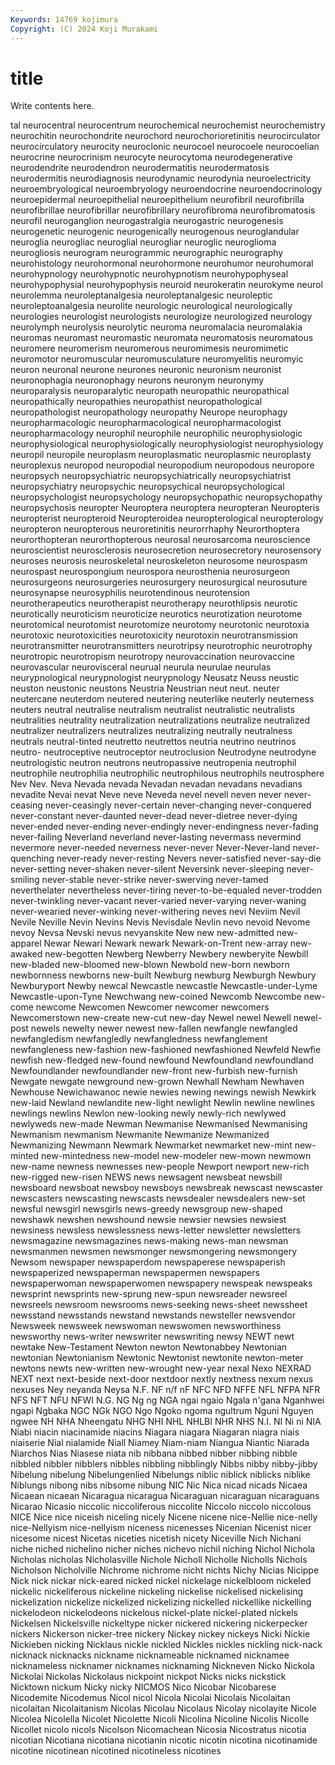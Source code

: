 ```yaml
---
Keywords: 14769 kojimura
Copyright: (C) 2024 Koji Murakami
---
```


# title

Write contents here.



tal neurocentral neurocentrum neurochemical
neurochemist neurochemistry neurochitin neurochondrite neurochord neurochorioretinitis neurocirculator neurocirculatory neurocity neuroclonic
neurocoel neurocoele neurocoelian neurocrine neurocrinism neurocyte neurocytoma neurodegenerative neurodendrite neurodendron
neurodermatitis neurodermatosis neurodermitis neurodiagnosis neurodynamic neurodynia neuroelectricity neuroembryological neuroembryology neuroendocrine
neuroendocrinology neuroepidermal neuroepithelial neuroepithelium neurofibril neurofibrilla neurofibrillae neurofibrillar neurofibrillary neurofibroma
neurofibromatosis neurofil neuroganglion neurogastralgia neurogastric neurogenesis neurogenetic neurogenic neurogenically neurogenous
neuroglandular neuroglia neurogliac neuroglial neurogliar neuroglic neuroglioma neurogliosis neurogram neurogrammic
neurographic neurography neurohistology neurohormonal neurohormone neurohumor neurohumoral neurohypnology neurohypnotic neurohypnotism
neurohypophyseal neurohypophysial neurohypophysis neuroid neurokeratin neurokyme neurol neurolemma neuroleptanalgesia neuroleptanalgesic
neuroleptic neuroleptoanalgesia neurolite neurologic neurological neurologically neurologies neurologist neurologists neurologize
neurologized neurology neurolymph neurolysis neurolytic neuroma neuromalacia neuromalakia neuromas neuromast
neuromastic neuromata neuromatosis neuromatous neuromere neuromerism neuromerous neuromimesis neuromimetic neuromotor
neuromuscular neuromusculature neuromyelitis neuromyic neuron neuronal neurone neurones neuronic neuronism
neuronist neuronophagia neuronophagy neurons neuronym neuronymy neuroparalysis neuroparalytic neuropath neuropathic
neuropathical neuropathically neuropathies neuropathist neuropathological neuropathologist neuropathology neuropathy Neurope neurophagy
neuropharmacologic neuropharmacological neuropharmacologist neuropharmacology neurophil neurophile neurophilic neurophysiologic neurophysiological neurophysiologically
neurophysiologist neurophysiology neuropil neuropile neuroplasm neuroplasmatic neuroplasmic neuroplasty neuroplexus neuropod
neuropodial neuropodium neuropodous neuropore neuropsych neuropsychiatric neuropsychiatrically neuropsychiatrist neuropsychiatry neuropsychic
neuropsychical neuropsychological neuropsychologist neuropsychology neuropsychopathic neuropsychopathy neuropsychosis neuropter Neuroptera neuroptera
neuropteran Neuropteris neuropterist neuropteroid Neuropteroidea neuropterological neuropterology neuropteron neuropterous neuroretinitis
neurorrhaphy Neurorthoptera neurorthopteran neurorthopterous neurosal neurosarcoma neuroscience neuroscientist neurosclerosis neurosecretion
neurosecretory neurosensory neuroses neurosis neuroskeletal neuroskeleton neurosome neurospasm neurospast neurospongium
neurospora neurosthenia neurosurgeon neurosurgeons neurosurgeries neurosurgery neurosurgical neurosuture neurosynapse neurosyphilis
neurotendinous neurotension neurotherapeutics neurotherapist neurotherapy neurothlipsis neurotic neurotically neuroticism neuroticize
neurotics neurotization neurotome neurotomical neurotomist neurotomize neurotomy neurotonic neurotoxia neurotoxic
neurotoxicities neurotoxicity neurotoxin neurotransmission neurotransmitter neurotransmitters neurotripsy neurotrophic neurotrophy neurotropic
neurotropism neurotropy neurovaccination neurovaccine neurovascular neurovisceral neurual neurula neurulae neurulas
neurypnological neurypnologist neurypnology Neusatz Neuss neustic neuston neustonic neustons Neustria
Neustrian neut neut. neuter neutercane neuterdom neutered neutering neuterlike neuterly
neuterness neuters neutral neutralise neutralism neutralist neutralistic neutralists neutralities neutrality
neutralization neutralizations neutralize neutralized neutralizer neutralizers neutralizes neutralizing neutrally neutralness
neutrals neutral-tinted neutretto neutrettos neutria neutrino neutrinos neutro- neutroceptive neutroceptor
neutroclusion Neutrodyne neutrodyne neutrologistic neutron neutrons neutropassive neutropenia neutrophil neutrophile
neutrophilia neutrophilic neutrophilous neutrophils neutrosphere Nev Nev. Neva Nevada nevada
Nevadan nevadan nevadans nevadians nevadite Nevai nevat Neve neve Neveda
nevel nevell neven never never-ceasing never-ceasingly never-certain never-changing never-conquered never-constant
never-daunted never-dead never-dietree never-dying never-ended never-ending never-endingly never-endingness never-fading never-failing
Neverland neverland never-lasting nevermass nevermind nevermore never-needed neverness never-never Never-Never-land
never-quenching never-ready never-resting Nevers never-satisfied never-say-die never-setting never-shaken never-silent Neversink
never-sleeping never-smiling never-stable never-strike never-swerving never-tamed neverthelater nevertheless never-tiring never-to-be-equaled
never-trodden never-twinkling never-vacant never-varied never-varying never-waning never-wearied never-winking never-withering neves
nevi Neviim Nevil Nevile Neville Nevin Nevins Nevis Nevisdale Nevlin
nevo nevoid Nevome nevoy Nevsa Nevski nevus nevyanskite New new
new-admitted new-apparel Newar Newari Newark newark Newark-on-Trent new-array new-awaked new-begotten
Newberg Newberry Newbery newberyite Newbill new-bladed new-bloomed new-blown Newbold new-born
newborn newbornness newborns new-built Newburg newburg Newburgh Newbury Newburyport Newby
newcal Newcastle newcastle Newcastle-under-Lyme Newcastle-upon-Tyne Newchwang new-coined Newcomb Newcombe new-come
newcome Newcomen Newcomer newcomer newcomers Newcomerstown new-create new-cut new-day Newel
newel Newell newel-post newels newelty newer newest new-fallen newfangle newfangled
newfangledism newfangledly newfangledness newfanglement newfangleness new-fashion new-fashioned newfashioned Newfeld Newfie
newfish new-fledged new-found newfound Newfoundland newfoundland Newfoundlander newfoundlander new-front new-furbish
new-furnish Newgate newgate newground new-grown Newhall Newham Newhaven Newhouse Newichawanoc
newie newies newing newings newish Newkirk new-laid Newland newlandite new-light
newlight Newlin newline newlines newlings newlins Newlon new-looking newly newly-rich
newlywed newlyweds new-made Newman Newmanise Newmanised Newmanising Newmanism newmanism Newmanite
Newmanize Newmanized Newmanizing Newmann Newmark Newmarket newmarket new-mint new-minted new-mintedness
new-model new-modeler new-mown newmown new-name newness newnesses new-people Newport newport
new-rich new-rigged new-risen NEWS news newsagent newsbeat newsbill newsboard newsboat
newsboy newsboys newsbreak newscast newscaster newscasters newscasting newscasts newsdealer newsdealers
new-set newsful newsgirl newsgirls news-greedy newsgroup new-shaped newshawk newshen newshound
newsie newsier newsies newsiest newsiness newsless newslessness news-letter newsletter newsletters
newsmagazine newsmagazines news-making news-man newsman newsmanmen newsmen newsmonger newsmongering newsmongery
Newsom newspaper newspaperdom newspaperese newspaperish newspaperized newspaperman newspapermen newspapers newspaperwoman
newspaperwomen newspapery newspeak newspeaks newsprint newsprints new-sprung new-spun newsreader newsreel
newsreels newsroom newsrooms news-seeking news-sheet newssheet newsstand newsstands newstand newstands
newsteller newsvendor Newsweek newsweek newswoman newswomen newsworthiness newsworthy news-writer newswriter
newswriting newsy NEWT newt newtake New-Testament Newton newton Newtonabbey Newtonian
newtonian Newtonianism Newtonic Newtonist newtonite newton-meter newtons newts new-written new-wrought
new-year nexal Nexo NEXRAD NEXT next next-beside next-door nextdoor nextly
nextness nexum nexus nexuses Ney neyanda Neysa N.F. NF n/f
nF NFC NFD NFFE NFL NFPA NFR NFS NFT NFU
NFWI N.G. NG Ng ng NGA ngai ngaio Ngala n'gana
Nganhwei ngapi Ngbaka NGC NGk NGO Ngo Ngoko ngoma ngultrum
Nguni Nguyen ngwee NH NHA Nheengatu NHG NHI NHL NHLBI
NHR NHS N.I. NI Ni ni NIA Niabi niacin niacinamide
niacins Niagara niagara Niagaran niagra niais niaiserie Nial nialamide Niall
Niamey Niam-niam Niangua Niantic Niarada Niarchos Nias Niasese niata nib
nibbana nibbed nibber nibbing nibble nibbled nibbler nibblers nibbles nibbling
nibblingly Nibbs nibby nibby-jibby Nibelung nibelung Nibelungenlied Nibelungs niblic niblick
niblicks niblike Niblungs nibong nibs nibsome nibung NIC Nic Nica
nicad nicads Nicaea Nicaean nicaean Nicaragua nicaragua Nicaraguan nicaraguan nicaraguans
Nicarao Nicasio niccolic niccoliferous niccolite Niccolo niccolo niccolous NICE Nice
nice niceish niceling nicely Nicene nicene nice-Nellie nice-nelly nice-Nellyism nice-nellyism
niceness nicenesses Nicenian Nicenist nicer nicesome nicest Nicetas niceties nicetish
nicety Niceville Nich Nichani niche niched nichelino nicher niches nichevo
nichil niching Nichol Nichola Nicholas nicholas Nicholasville Nichole Nicholl Nicholle
Nicholls Nichols Nicholson Nicholville Nichrome nichrome nicht nichts Nichy Nicias
Nicippe Nick nick nickar nick-eared nicked nickel nickelage nickelbloom nickeled
nickelic nickeliferous nickeline nickeling nickelise nickelised nickelising nickelization nickelize nickelized
nickelizing nickelled nickellike nickelling nickelodeon nickelodeons nickelous nickel-plate nickel-plated nickels
Nickelsen Nickelsville nickeltype nicker nickered nickering nickerpecker nickers Nickerson nicker-tree
nickery Nickey nickey nickeys Nicki Nickie Nickieben nicking Nicklaus nickle
nickled Nickles nickles nickling nick-nack nicknack nicknacks nickname nicknameable nicknamed
nicknamee nicknameless nicknamer nicknames nicknaming Nickneven Nicko Nickola Nickolai Nickolas
Nickolaus nickpoint nickpot Nicks nicks nickstick Nicktown nickum Nicky nicky
NICMOS Nico Nicobar Nicobarese Nicodemite Nicodemus Nicol nicol Nicola Nicolai
Nicolais Nicolaitan nicolaitan Nicolaitanism Nicolas Nicolau Nicolaus Nicolay nicolayite Nicole
Nicolea Nicolella Nicolet Nicolette Nicoli Nicolina Nicoline Nicolis Nicolle Nicollet
nicolo nicols Nicolson Nicomachean Nicosia Nicostratus nicotia nicotian Nicotiana nicotiana
nicotianin nicotic nicotin nicotina nicotinamide nicotine nicotinean nicotined nicotineless nicotines
